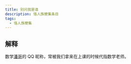 ```yaml
---
title: 别问我是谁
description: 恪人族梗集条目
tags:
  - 恪人族梗集
---
```


## 解释

数学[潘哥](../潘哥)的 QQ 昵称，常被我们拿来在上课的时候代指数学老师。

<WImg src="https://wikioss.xhemj.work/krzfs/wiki/aa4b4783de0a6afa7ac8d4c25686990d.jpg" title="数学潘哥的QQ头像"/></WImg>
